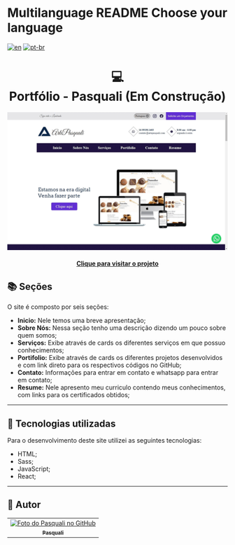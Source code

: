 # Multilanguage README Choose your language

[![en](https://img.shields.io/badge/lang-en-red.svg)](https://github.com/PasqualiRafael/ArtePasquali/blob/main/README.en.md) [![pt-br](https://img.shields.io/badge/lang-pt--br-green.svg)](https://github.com/PasqualiRafael/ArtePasquali/blob/main/README.md)

<h1 align="center">
  💻<br>Portfólio - Pasquali (Em Construção)
</h1>

![Resultado final do projeto](dist/img/preview/preview.png)

<h4 align="center"><a href="https://www.artepasquali.com">Clique para visitar o projeto</a></h4>

## 📚 Seções

O site é composto por seis seções:

-   **Inicio:** Nele temos uma breve apresentação;
-   **Sobre Nós:** Nessa seção tenho uma descrição dizendo um pouco sobre quem somos;
-   **Serviços:** Exibe através de cards os diferentes serviços em que possuo conhecimentos;
-   **Portifolio:** Exibe através de cards os diferentes projetos desenvolvidos e com link direto para os respectivos códigos no GitHub;
-   **Contato:** Informações para entrar em contato e whatsapp para entrar em contato;
-   **Resume:** Nele apresento meu curriculo contendo meus conhecimentos, com links para os certificados obtidos;

---

## 💼 Tecnologias utilizadas

Para o desenvolvimento deste site utilizei as seguintes tecnologias:

-   HTML;
-   Sass;
-   JavaScript;
-   React;

---

<h2>🦄 Autor</h2>

<table>
  <tr>
    <td align="center">
      <a href="https://github.com/PasqualiRafael">
        <img src="https://avatars.githubusercontent.com/u/71941629?v=4" width="100px;" alt="Foto do Pasquali no GitHub"/><br>
        <sub>
          <b>Pasquali</b>
        </sub>
      </a>
    </td>
  </tr>
</table>
